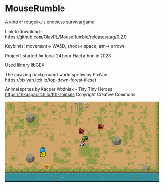 # MouseRumble
A kind of rougelike / endeless survival game

Link to download - https://github.com/OlavPL/MouseRumble/releases/tag/0.2.0

Keybinds: movement-> WASD, shoot-> space, aim-> arrows

Project I started for local 24 hour Hackathon in 2023

Used library libGDX

The amazing background/ world sprites by PixiVan\
https://pixivan.itch.io/top-down-forest-tileset

Animal sprites by Kacper Woźniak - Tiny Tiny Heroes\
https://thkaspar.itch.io/tth-animals
Copyright Creative Commons

![Damn, cant fint the gameplay screenshot](https://github.com/OlavPL/HackathonRumble/blob/master/assets/ThumbnailHackathonrumble.PNG)
